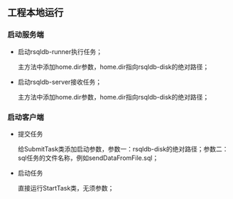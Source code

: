 ## 工程本地运行

### 启动服务端
- 启动rsqldb-runner执行任务；

  主方法中添加home.dir参数，home.dir指向rsqldb-disk的绝对路径；
- 启动rsqldb-server接收任务；

  主方法中添加home.dir参数，home.dir指向rsqldb-disk的绝对路径；
### 启动客户端
- 提交任务

  给SubmitTask类添加启动参数，参数一：rsqldb-disk的绝对路径；参数二：sql任务的文件名称，例如sendDataFromFile.sql；

- 启动任务

  直接运行StartTask类，无须参数；